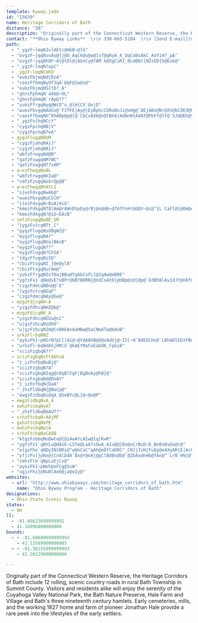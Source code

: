 ```yaml
---
template: byway.jade
id: "15639"
name: Heritage Corridors of Bath
distance: "38"
description: "Originally part of the Connecticut Western Reserve, the Heritage Corridors of Bath include 12 rolling, scenic country roads in rural Bath Township in Summit County."
contact: "**Ohio Byway Links**  \r\n 330-665-5184  \r\n [Send E-mail](mailto:bkenrutland@cs.com )  \r\n\r\n"
path: 
  - "_ygzF~lmqNJvlAEtc@HbB~@lG"
  - "ovgzF~jqqNsnAu@{j@O_AqCk@u@a@]sf@qRyA_A_DqCoBsAkC_AoYiH?_pA"
  - "ovgzF~jqqNhQF~Al@lDl@|AGnCy@fAM`k@XgCuRI_BLmBbC{NZsED{k@Euk@"
  - "_ygzF~lmqN?opC"
  - _ygzF~lmqNCmhD
  - "eukzFbjmqNd{BzA"
  - "ceezFfbmqNyOfJqA`@qF@}w@s@"
  - "eukzFbjmqNS{tD?_A"
  - "ghnzFphmqN`aAb@~OL"
  - "ghnzFphmqN`rAp@??"
  - "yukzFfrgqNyg@WcD^u_@lH{CX`@xjD"
  - "wuezFbvgqNAdGo@`FJfFEjAy@|EyBpGcCbRoBnJi@xHg@`DEjABx@Nr@Xt@bCdEd@b@XLt@LlBMx@FhA\\|@n@hCdE`@`ANv@RlCb@fAd@d@h@RvCd@Jro@"
  - "ceezFfbmqNh^RhARp@p@|@`CbCvAXb@n@lBhA|AdNnNtAdAf@PbFf@lFQ`XJd@Eh@S~AeBr@S^?t@XxA`Bf@XdCHBa{A"
  - "_ygzFn{hqNCcY"
  - "cygzFpchqNB|V"
  - "cygzFpchqN?eA"
  - gygzFlugqNBbM
  - "cygzFjahqNA}J"
  - "cygzFjahqNA}J"
  - "wbfzFrwgqNd@B"
  - "qafzFvwgqNM?WC"
  - "qafzFvwgqNT?xAM"
  - a~ezFhwgqNoBL
  - "wbfzFrwgqNkIw@"
  - "cmfzFzugqNxGr@p@B"
  - a~ezFhwgqNhAYLI
  - "i{ezFdvgqNwAb@"
  - "wuezFbvgqNuCG[H"
  - "i{ezFdvgqN~BuA|HiG"
  - "kmezFdkgqNTQlAm@rAWnDSpDy@rBj@n@d@~@fAfFnHr@d@Y~@c@^{L`CaFl@{@OmDeEm@_@k@McGFA?"
  - "kmezFdkgqN?@iG~EAzB"
  - cmfzFzugqNwBE_SM
  - "}ygzFvtcqNTt_C"
  - "gygzFlugqNsOBgW{@"
  - "eygzFlugqNA?"
  - "eygzFlugqNUa|BAsB"
  - "eygzFlugqN??"
  - "eygzFlugqN?ChSA"
  - "{dgzFfugqNiSD"
  - "cbizFtsgqNI_}@e@ylB"
  - "cbizFtsgqNurAm@"
  - "yukzFfrgqNIoTOajBBu@TgAbCoFL}@IgAw@mBRE"
  - "ygfzFx}`qNe@vE?vBPr@bBfBHRNj@XdCnAtD|@dBp@z@|@p@`EdBhBlAvIdJt@nBf@pDNrBDtAE~@sC`M{AfN[fGSvH_AzUYbOVnVIxBs@lFE`DJlAlAvCd@~B"
  - "czgzFdmcqNBn@@`E"
  - "}ygzFvtcqNEqF"
  - "czgzFdmcqNAy@Ge@"
  - mzgzFdjcqNH~A
  - "yzgzFdhcqNHZ@b@"
  - mzgzFdjcqNK_A
  - "yzgzFdhcqNEUu@sC"
  - "u|gzFzbcqNz@hD"
  - "u|gzFzbcqNIm@CsBHkAxAaHBw@SaCNmATw@bAoB"
  - urkzFl~bqNNZ
  - "aykzFh}~pNSrN?pC[|Ai@~@YdAAhB@d@xAdUj@~IlC~H`BdEQlHsD`LBhADlEDzFBn@?TzBrE??"
  - "urkzFl~bqNdASjHM|U`@hAEtMaFxEaDdK_FpGiB"
  - "scizFzgbqN??"
  - scizFzgbqNcFtAbFuA
  - "}_izFnfbqNuBj@"
  - "scizFzgbqN?A"
  - "scizFxgbqNIqg@rDqBlFgF|BgBnAy@hB}@"
  - "scizFxgbqNd@OnAY"
  - "}_izFnfbqN|DaA"
  - "_zhzFldbqN{@NaCp@"
  - "ewgzFzdbqNi@qA_@SeBYc@L}@~@o@P"
  - ewgzFzdbqNxA_A
  - ewhzFvcbqNyAT
  - "_zhzFldbqNbAUT?"
  - srhzFtcbqN~AAjMF
  - gahzFzcbqNkPE
  - ewhzFvcbqNpCA
  - srhzFtcbqNaCAOB
  - "ktgzFzbbqNo@wCe@{@iAwAYcAIw@Iq[KwR"
  - "ygfzFx}`qNYLu@dAsE~LSTe@LaA?sDwA_AIu@@}Bx@oCrBuD~D_BnBsBvDo@r@"
  - "e{gzFhe`qNDyIN{BRs@^w@nCoC^qAh@eDfCaDN[^_CN]jIsH|FuEp@eAXyAR{E|AcUtAiHbAwCr@JdAxERrArBbRJlEUtD]lBkAjFcBlEUdBCfCRlHTxBbArC`@fBn@zEp@~CxBrHZnCHdBK~AO`@{BxD[hAOx@"
  - "yfjzFv|}pNx@|CnAlDdA`Bx@r@nAj@pClBdBx@b@`@ZbAx@nHb@fAn@^`LrB`HN|@^Nb@Db@BzKHfB`@lApBpC^t@TdAd@tG"
  - "cmhzFlm`qNpLoEjCs@"
  - "aykzFh}~pNeh@oFCg@SsW"
  - "ugjzFhz}pNuBlAeb@ja@oIy@"
websites: 
  - url: "http://www.ohiobyways.com/heritage_corridors_of_bath.htm"
    name: "Ohio Byway Program - Heritage Corridors of Bath"
designations: 
  - Ohio State Scenic Byway
states: 
  - OH
ll: 
  - -81.66623699999991
  - 41.16896800000006
bounds: 
  - - -81.68689699999993
    - 41.13589900000005
  - - -81.58155099999993
    - 41.20229000000006

---
```


Originally part of the Connecticut Western Reserve, the Heritage Corridors of Bath include 12 rolling, scenic country roads in rural Bath Township in Summit County.
Visitors and residents alike will enjoy the serenity of the Cuyahoga Valley National Park, the Bath Nature Preserve, Hale Farm and Village and Bath's three nineteenth century hamlets. Early cemeteries, mills, and the working 1827 home and farm of pioneer Jonathan Hale provide a rare peek into the lifestyles of the early settlers.
